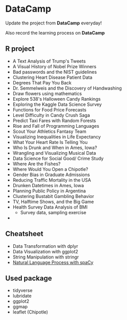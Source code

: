 # DataCamp #

Update the project from **DataCamp** everyday!

Also record the learning process on **DataCamp**

## R project #

* A Text Analysis of Trump's Tweets
* A Visual History of Nobel Prize Winners
* Bad passwords and the NIST guidelines
* Clustering Heart Disease Patient Data
* Degrees That Pay You Back
* Dr. Semmelweis and the Discovery of Handwashing
* Draw flowers using mathematics
* Explore 538's Halloween Candy Rankings
* Exploring the Kaggle Data Science Survey
* Functions for Food Price Forecasts
* Level Difficulty in Candy Crush Saga
* Predict Taxi Fares with Random Forests
* Rise and Fall of Programming Languages
* Scout Your Athletics Fantasy Team
* Visualizing Inequalities in Life Expectancy
* What Your Heart Rate Is Telling You
* Who Is Drunk and When in Ames, Iowa?
* Wrangling and Visualizing Musical Data
* Data Science for Social Good/ Crime Study 
* Where Are the Fishes?
* Where Would You Open a Chipotle?
* Gender Bias in Graduate Admissions
* Reducing Traffic Mortality in the USA
* Drunken Datetimes in Ames, Iowa
* Planning Public Policy in Argentina
* Clustering Bustabit Gambling Behavior
* TV, Halftime Shows, and the Big Game
* Health Survey Data Analysis of BMI
	- Survey data, sampling exercise
*

 
## Cheatsheet

* Data Transformation with dplyr
* Data Visualization with ggplot2
* String Manipulation with stringr
* [Natural Language Process with spaCy](https://www.datacamp.com/community/blog/spacy-cheatsheet)

## Used package

* tidyverse
* lubridate
* ggplot2
* ggmap
* leaflet (Chipotle)
